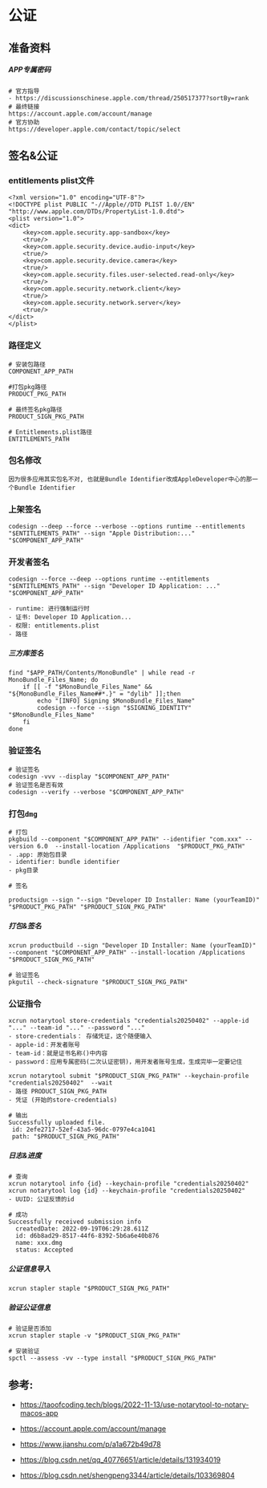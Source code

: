 # 公证

## 准备资料

##### APP专属密码

```
# 官方指导
- https://discussionschinese.apple.com/thread/250517377?sortBy=rank
# 最终链接
https://account.apple.com/account/manage
# 官方协助
https://developer.apple.com/contact/topic/select
```



## 签名&公证

### entitlements plist文件

```
<?xml version="1.0" encoding="UTF-8"?>
<!DOCTYPE plist PUBLIC "-//Apple//DTD PLIST 1.0//EN" "http://www.apple.com/DTDs/PropertyList-1.0.dtd">
<plist version="1.0">
<dict>
	<key>com.apple.security.app-sandbox</key>
	<true/>
	<key>com.apple.security.device.audio-input</key>
	<true/>
	<key>com.apple.security.device.camera</key>
	<true/>
	<key>com.apple.security.files.user-selected.read-only</key>
	<true/>
	<key>com.apple.security.network.client</key>
	<true/>
	<key>com.apple.security.network.server</key>
	<true/>
</dict>
</plist>
```

### 路径定义

```
# 安装包路径
COMPONENT_APP_PATH

#打包pkg路径
PRODUCT_PKG_PATH

# 最终签名pkg路径
PRODUCT_SIGN_PKG_PATH

# Entitlements.plist路径
ENTITLEMENTS_PATH
```

### 包名修改

```
因为很多应用其实包名不对, 也就是Bundle Identifier改成AppleDeveloper中心的那一个Bundle Identifier
```

### 上架签名

```
codesign --deep --force --verbose --options runtime --entitlements "$ENTITLEMENTS_PATH" --sign "Apple Distribution:..." "$COMPONENT_APP_PATH"
```

### 开发者签名

```
codesign --force --deep --options runtime --entitlements "$ENTITLEMENTS_PATH" --sign "Developer ID Application: ..." "$COMPONENT_APP_PATH"

- runtime: 进行强制运行时
- 证书: Developer ID Application...
- 权限: entitlements.plist
- 路径
```

##### 三方库签名

```
find "$APP_PATH/Contents/MonoBundle" | while read -r MonoBundle_Files_Name; do
    if [[ -f "$MonoBundle_Files_Name" && "${MonoBundle_Files_Name##*.}" = "dylib" ]];then
        echo "[INFO] Signing $MonoBundle_Files_Name"
        codesign --force --sign "$SIGNING_IDENTITY" "$MonoBundle_Files_Name"
    fi
done
```

### 验证签名

```
# 验证签名
codesign -vvv --display "$COMPONENT_APP_PATH"
# 验证签名是否有效
codesign --verify --verbose "$COMPONENT_APP_PATH"
```

### 打包`dmg`

```
# 打包
pkgbuild --component "$COMPONENT_APP_PATH" --identifier "com.xxx" --version 6.0  --install-location /Applications  "$PRODUCT_PKG_PATH"
- .app: 原始包目录
- identifier: bundle identifier
- pkg目录

# 签名

productsign --sign "--sign "Developer ID Installer: Name (yourTeamID)" "$PRODUCT_PKG_PATH" "$PRODUCT_SIGN_PKG_PATH"
```

##### 打包&签名

```
xcrun productbuild --sign "Developer ID Installer: Name (yourTeamID)" --component "$COMPONENT_APP_PATH" --install-location /Applications "$PRODUCT_SIGN_PKG_PATH"

# 验证签名
pkgutil --check-signature "$PRODUCT_SIGN_PKG_PATH"
```



### 公证指令

```
xcrun notarytool store-credentials "credentials20250402" --apple-id "..." --team-id "..." --password "..."
- store-credentials： 存储凭证，这个随便输入
- apple-id：开发者账号
- team-id：就是证书名称()中内容
- password：应用专属密码(二次认证密钥)，用开发者账号生成，生成完毕一定要记住

xcrun notarytool submit "$PRODUCT_SIGN_PKG_PATH" --keychain-profile "credentials20250402"  --wait
- 路径 PRODUCT_SIGN_PKG_PATH
- 凭证 (开始的store-credentials)

# 输出
Successfully uploaded file. 
 id: 2efe2717-52ef-43a5-96dc-0797e4ca1041
 path: "$PRODUCT_SIGN_PKG_PATH"
```

##### 日志&进度

```
# 查询
xcrun notarytool info {id} --keychain-profile "credentials20250402"
xcrun notarytool log {id} --keychain-profile "credentials20250402"
- UUID: 公证反馈的id

# 成功
Successfully received submission info
  createdDate: 2022-09-19T06:29:28.611Z
  id: d6b8ad29-8517-44f6-8392-5b6a6e40b876
  name: xxx.dmg
  status: Accepted
```

##### 公证信息导入

```
xcrun stapler staple "$PRODUCT_SIGN_PKG_PATH"
```

##### 验证公证信息

```
# 验证是否添加
xcrun stapler staple -v "$PRODUCT_SIGN_PKG_PATH"

# 安装验证
spctl --assess -vv --type install "$PRODUCT_SIGN_PKG_PATH"
```



## 参考:

- https://taoofcoding.tech/blogs/2022-11-13/use-notarytool-to-notary-macos-app
- https://account.apple.com/account/manage
- https://www.jianshu.com/p/a1a672b49d78
- https://blog.csdn.net/qq_40776651/article/details/131934019

- https://blog.csdn.net/shengpeng3344/article/details/103369804
